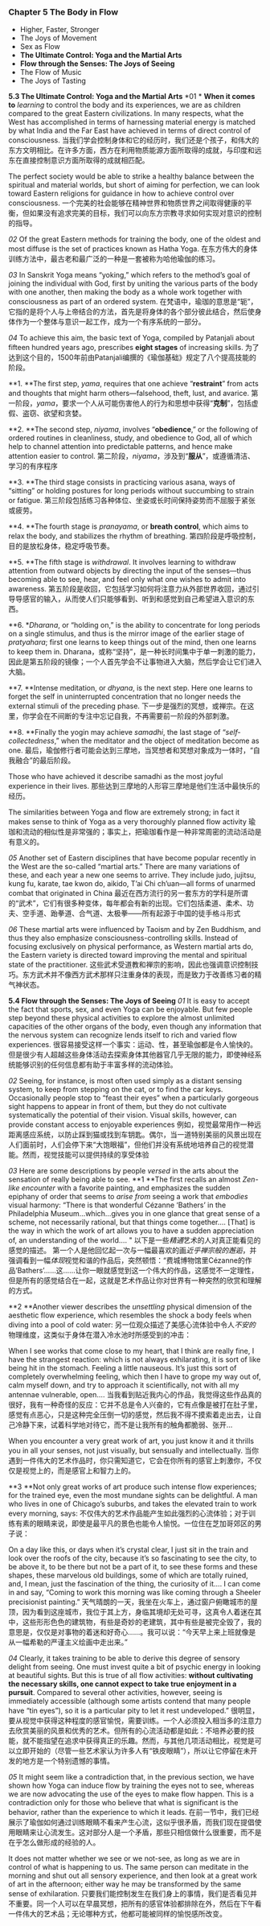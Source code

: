### Chapter 5 The Body in Flow
* Higher, Faster, Stronger
* The Joys of Movement
* Sex as Flow
* **The Ultimate Control: Yoga and the Martial Arts**
* **Flow through the Senses: The Joys of Seeing**
* The Flow of Music
* The Joys of Tasting

**5.3 The Ultimate Control: Yoga and the Martial Arts**
*01 *
**When it comes to** *learning* to control the body and its experiences, we are as children compared to the great Eastern civilizations. In many respects, what the West has accomplished in terms of harnessing material energy is matched by what India and the Far East have achieved in terms of direct control of consciousness. 
当我们学会控制身体和它的经历时，我们还是个孩子，和伟大的东方文明相比。在许多方面，西方在利用物质能源方面所取得的成就，与印度和远东在直接控制意识方面所取得的成就相匹配。

The perfect society would be able to strike a healthy balance between the spiritual and material worlds, but short of aiming for perfection, we can look toward Eastern religions for guidance in how to achieve control over consciousness.
一个完美的社会能够在精神世界和物质世界之间取得健康的平衡，但如果没有追求完美的目标，我们可以向东方宗教寻求如何实现对意识的控制的指导。

*02*
Of the great Eastern methods for training the body, one of the oldest and most diffuse is the set of practices known as Hatha Yoga. 
在东方伟大的身体训练方法中，最古老和最广泛的一种是一套被称为哈他瑜伽的练习。

*03*
In Sanskrit Yoga means “yoking,” which refers to the method’s goal of joining the individual with God, first by uniting the various parts of the body with one another, then making the body as a whole work together with consciousness as part of an ordered system. 
在梵语中，瑜珈的意思是“轭”，它指的是将个人与上帝结合的方法，首先是将身体的各个部分彼此结合，然后使身体作为一个整体与意识一起工作，成为一个有序系统的一部分。

*04*
To achieve this aim, the basic text of Yoga, compiled by Patanjali about fifteen hundred years ago, prescribes **eight stages** of increasing skills. 
为了达到这个目的，1500年前由Patanjali编撰的《瑜伽基础》规定了八个提高技能的阶段。

**1. **The first step, *yama*, requires that one achieve “**restraint**” from acts and thoughts that might harm others—falsehood, theft, lust, and avarice. 
第一阶段，*yama*，要求一个人从可能伤害他人的行为和思想中获得“**克制**”，包括虚假、盗窃、欲望和贪婪。

**2. **The second step, *niyama*, involves “**obedience**,” or the following of ordered routines in cleanliness, study, and obedience to God, all of which help to channel attention into predictable patterns, and hence make attention easier to control.
第二阶段，*niyama*，涉及到“**服从**”，或遵循清洁、学习的有序程序

**3. **The third stage consists in practicing various asana, ways of “sitting” or holding postures for long periods without succumbing to strain or fatigue. 
第三阶段包括练习各种体位、坐姿或长时间保持姿势而不屈服于紧张或疲劳。

**4. **The fourth stage is *pranayama*, or **breath control**, which aims to relax the body, and stabilizes the rhythm of breathing.
第四阶段是呼吸控制，目的是放松身体，稳定呼吸节奏。

**5. **The fifth stage is *withdrawal*. It involves learning to withdraw attention from outward objects by directing the input of the senses—thus becoming able to see, hear, and feel only what one wishes to admit into awareness. 
第五阶段是收回，它包括学习如何将注意力从外部世界收回，通过引导导感官的输入，从而使人们只能够看到、听到和感觉到自己希望进入意识的东西。

**6. **Dharana*, or “holding on,” is the ability to concentrate for long periods on a single stimulus, and thus is the mirror image of the earlier stage of *pratyahara*; first one learns to keep things out of the mind, then one learns to keep them in. 
Dharana，或称“坚持”，是一种长时间集中于单一刺激的能力，因此是第五阶段的镜像；一个人首先学会不让事物进入大脑，然后学会让它们进入大脑。

**7. **Intense meditation, or *dhyana*, is the next step. Here one learns to forget the self in uninterrupted concentration that no longer needs the external stimuli of the preceding phase. 
下一步是强烈的冥想，或禅宗。在这里，你学会在不间断的专注中忘记自我，不再需要前一阶段的外部刺激。

**8. **Finally the yogin may achieve *samadhi*, the last stage of “*self-collectedness*,” when the meditator and the object of meditation become as one. 
最后，瑜伽修行者可能会达到三摩地，当冥想者和冥想对象成为一体时，“自我融合”的最后阶段。

Those who have achieved it describe samadhi as the most joyful experience in their lives.
那些达到三摩地的人形容三摩地是他们生活中最快乐的经历。

The similarities between Yoga and flow are extremely strong; in fact it makes sense to think of Yoga as a very thoroughly planned flow activity
瑜珈和流动的相似性是非常强的；事实上，把瑜珈看作是一种非常周密的流动活动是有意义的。

*05*
Another set of Eastern disciplines that have become popular recently in the West are the so-called “martial arts.” There are many variations of these, and each year a new one seems to arrive. They include judo, jujitsu, kung fu, karate, tae kwon do, aikido, T’ai Chi ch’uan—all forms of unarmed combat that originated in China
最近在西方流行的另一套东方的学科是所谓的“武术”，它们有很多种变体，每年都会有新的出现。它们包括柔道、柔术、功夫、空手道、跆拳道、合气道、太极拳——所有起源于中国的徒手格斗形式

*06*
These martial arts were influenced by Taoism and by Zen Buddhism, and thus they also emphasize consciousness-controlling skills. Instead of focusing exclusively on physical performance, as Western martial arts do, the Eastern variety is directed toward improving the mental and spiritual state of the practitioner.
这些武术受道教和禅宗的影响，因此也强调意识控制技巧。东方武术并不像西方武术那样只注重身体的表现，而是致力于改善练习者的精气神状态。

**5.4 Flow through the Senses: The Joys of Seeing**
*01*
It is easy to accept the fact that sports, sex, and even Yoga can be enjoyable. But few people step beyond these physical activities to explore the almost unlimited capacities of the other organs of the body, even though any information that the nervous system can recognize lends itself to rich and varied flow experiences.
很容易接受这样一个事实：运动、性，甚至瑜伽都是令人愉快的。但是很少有人超越这些身体活动去探索身体其他器官几乎无限的能力，即使神经系统能够识别的任何信息都有助于丰富多样的流动体验。

*02*
Seeing, for instance, is most often used simply as a distant sensing system, to keep from stepping on the cat, or to find the car keys. Occasionally people stop to “feast their eyes” when a particularly gorgeous sight happens to appear in front of them, but they do not cultivate systematically the potential of their vision. Visual skills, however, can provide constant access to enjoyable experiences
例如，视觉最常用作一种远距离感应系统，以防止踩到猫或找到车钥匙。偶尔，当一道特别美丽的风景出现在人们面前时，人们会停下来“大饱眼福”，但他们并没有系统地培养自己的视觉潜能。然而，视觉技能可以提供持续的享受体验

*03*
Here are some descriptions by people *versed* in the arts about the sensation of really being able to see. 
**1 **The first recalls an almost *Zen-like encounter* with a favorite painting, and emphasizes the sudden epiphany of order that seems to *arise from* seeing a work that *embodies* visual harmony: 
“There is that wonderful Cézanne ‘Bathers’ in the Philadelphia Museum…which…gives you in one glance that great sense of a scheme, not necessarily rational, but that things come together…. [That] is the way in which the work of art allows you to have a sudden appreciation of, an understanding of the world…. "
以下是一些*精通*艺术的人对真正能看见的感觉的描述。
第一个人是他回忆起一次与一幅最喜欢的画*近乎禅宗般的邂逅*，并强调看到一幅*体现*视觉和谐的作品后，突然顿悟：“费城博物馆里Cézanne的作品‘Bathers’……这……让你一眼就感觉到这一个伟大的作品，这感觉不一定理性，但是所有的感觉结合在一起，这就是艺术作品让你对世界有一种突然的欣赏和理解的方式。

**2 **Another viewer describes the *unsettling* physical dimension of the aesthetic flow experience, which resembles the shock a body feels when diving into a pool of cold water:
另一位观众描述了美感心流体验中令人*不安的*物理维度，这类似于身体在潜入冷水池时所感受到的冲击：

When I see works that come close to my heart, that I think are really fine, I have the strangest reaction: which is not always exhilarating, it is sort of like being hit in the stomach. Feeling a little nauseous. It’s just this sort of completely overwhelming feeling, which then I have to grope my way out of, calm myself down, and try to approach it scientifically, not with all my antennae vulnerable, open…. 
当我看到贴近我内心的作品，我觉得这些作品真的很好，我有一种奇怪的反应：它并不总是令人兴奋的，它有点像是被打在肚子里，感觉有点恶心，只是这种完全压倒一切的感觉，然后我不得不摸索着走出去，让自己冷静下来，试着科学地对待它，而不是让我所有的触角都脆弱、张开…

When you encounter a very great work of art, you just know it and it thrills you in all your senses, not just visually, but sensually and intellectually.
当你遇到一件伟大的艺术作品时，你只需知道它，它会在你所有的感官上刺激你，不仅仅是视觉上的，而是感官上和智力上的。

**3 **Not only great works of art produce such intense flow experiences; for the trained eye, even the most mundane sights can be delightful. A man who lives in one of Chicago’s suburbs, and takes the elevated train to work every morning, says:
不仅伟大的艺术作品能产生如此强烈的心流体验；对于训练有素的眼睛来说，即使是最平凡的景色也能令人愉悦。一位住在芝加哥郊区的男子说：

On a day like this, or days when it’s crystal clear, I just sit in the train and look over the roofs of the city, because it’s so fascinating to see the city, to be above it, to be there but not be a part of it, to see these forms and these shapes, these marvelous old buildings, some of which are totally ruined, and, I mean, just the fascination of the thing, the curiosity of it…. I can come in and say, “Coming to work this morning was like coming through a Sheeler precisionist painting.”
天气晴朗的一天，我坐在火车上，通过窗户俯瞰城市的屋顶，因为看到这座城市，我位于其上方，身临其境却无处可寻，这真令人着迷在其中，这些形形色色的建筑物，有些是奇妙的老建筑，其中有些是被完全毁了，我的意思是，仅仅是对事物的着迷和好奇心……。我可以说：“今天早上来上班就像是从一幅希勒的严谨主义绘画中走出来。”

*04*
Clearly, it takes training to be able to derive this degree of sensory delight from seeing. One must invest quite a bit of psychic energy in looking at beautiful sights. But this is true of all flow activities: **without cultivating the necessary skills, one cannot expect to take true enjoyment in a pursuit**. Compared to several other activities, however, seeing is immediately accessible (although some artists contend that many people have “tin eyes”), so it is a particular pity to let it rest undeveloped.”
很明显，要从视觉中获得这种程度的感官愉悦，需要训练。一个人必须投入相当多的注意力去欣赏美丽的风景和优秀的艺术。但所有的心流活动都是如此：不培养必要的技能，就不能指望在追求中获得真正的乐趣。然而，与其他几项活动相比，视觉是可以立即开始的（尽管一些艺术家认为许多人有“铁皮眼睛”），所以让它停留在未开发的地方是一个特别遗憾的事情。

*05*
It might seem like a contradiction that, in the previous section, we have shown how Yoga can induce flow by training the eyes not to see, whereas we are now advocating the use of the eyes to make flow happen. This is a contradiction only for those who believe that what is significant is the behavior, rather than the experience to which it leads. 
在前一节中，我们已经展示了瑜伽如何通过训练眼睛不看来产生心流，这似乎很矛盾，而我们现在提倡使用眼睛来让心流发生。这对部分人是一个矛盾，那些只相信做什么很重要，而不是在乎怎么做形成的经验的人。

It does not matter whether we see or we not-see, as long as we are in control of what is happening to us. The same person can meditate in the morning and shut out all sensory experience, and then look at a great work of art in the afternoon; either way he may be transformed by the same sense of exhilaration.
只要我们能控制发生在我们身上的事情，我们是否看见并不重要。同一个人可以在早晨冥想，把所有的感官体验都排除在外，然后在下午看一件伟大的艺术品；无论哪种方式，他都可能被同样的愉悦感所改变。


